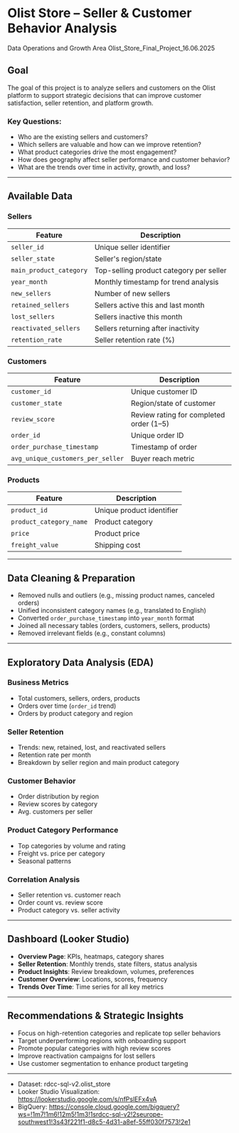 # Olist Store – Seller & Customer Behavior Analysis
Data Operations and Growth Area
Olist_Store_Final_Project_16.06.2025
## Goal

The goal of this project is to analyze sellers and customers on the Olist platform to support strategic decisions that can improve customer satisfaction, seller retention, and platform growth.

### Key Questions:
- Who are the existing sellers and customers?
- Which sellers are valuable and how can we improve retention?
- What product categories drive the most engagement?
- How does geography affect seller performance and customer behavior?
- What are the trends over time in activity, growth, and loss?

---
## Available Data

### Sellers
| Feature                  | Description                                      |
|--------------------------|--------------------------------------------------|
| `seller_id`              | Unique seller identifier                         |
| `seller_state`           | Seller's region/state                            |
| `main_product_category`  | Top-selling product category per seller          |
| `year_month`             | Monthly timestamp for trend analysis             |
| `new_sellers`            | Number of new sellers                            |
| `retained_sellers`       | Sellers active this and last month               |
| `lost_sellers`           | Sellers inactive this month                      |
| `reactivated_sellers`    | Sellers returning after inactivity               |
| `retention_rate`         | Seller retention rate (%)                        |

### Customers
| Feature                  | Description                                      |
|--------------------------|--------------------------------------------------|
| `customer_id`            | Unique customer ID                               |
| `customer_state`         | Region/state of customer                         |
| `review_score`           | Review rating for completed order (1–5)          |
| `order_id`               | Unique order ID                                  |
| `order_purchase_timestamp` | Timestamp of order                            |
| `avg_unique_customers_per_seller` | Buyer reach metric                     |

### Products
| Feature                  | Description                                      |
|--------------------------|--------------------------------------------------|
| `product_id`             | Unique product identifier                        |
| `product_category_name`  | Product category                                 |
| `price`                  | Product price                                    |
| `freight_value`          | Shipping cost                                    |

---

## Data Cleaning & Preparation

-  Removed nulls and outliers (e.g., missing product names, canceled orders)
-  Unified inconsistent category names (e.g., translated to English)
-  Converted `order_purchase_timestamp` into `year_month` format
-  Joined all necessary tables (orders, customers, sellers, products)
-  Removed irrelevant fields (e.g., constant columns)

---

## Exploratory Data Analysis (EDA)

### Business Metrics
- Total customers, sellers, orders, products
- Orders over time (`order_id` trend)
- Orders by product category and region

### Seller Retention
- Trends: new, retained, lost, and reactivated sellers
- Retention rate per month
- Breakdown by seller region and main product category

### Customer Behavior
- Order distribution by region
- Review scores by category
- Avg. customers per seller

### Product Category Performance
- Top categories by volume and rating
- Freight vs. price per category
- Seasonal patterns

### Correlation Analysis
- Seller retention vs. customer reach
- Order count vs. review score
- Product category vs. seller activity

---

## Dashboard (Looker Studio)

- **Overview Page**: KPIs, heatmaps, category shares
- **Seller Retention**: Monthly trends, state filters, status analysis
- **Product Insights**: Review breakdown, volumes, preferences
- **Customer Overview**: Locations, scores, frequency
- **Trends Over Time**: Time series for all key metrics

---

## Recommendations & Strategic Insights

-  Focus on high-retention categories and replicate top seller behaviors
-  Target underperforming regions with onboarding support
-  Promote popular categories with high review scores
-  Improve reactivation campaigns for lost sellers
-  Use customer segmentation to enhance product targeting

---

- Dataset: rdcc-sql-v2.olist_store
- Looker Studio Visualization: https://lookerstudio.google.com/s/nfPslEFx4vA
- BigQuery: https://console.cloud.google.com/bigquery?ws=!1m7!1m6!12m5!1m3!1srdcc-sql-v2!2seurope-southwest1!3s43f221f1-d8c5-4d31-a8ef-55ff030f7573!2e1

